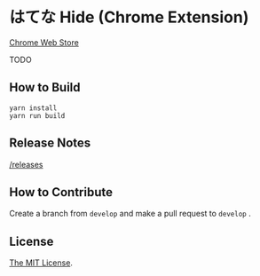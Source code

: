 # はてな Hide (Chrome Extension)

[Chrome Web Store](TODO)

TODO

## How to Build

```
yarn install
yarn run build
```

## Release Notes

[/releases](https://github.com/Cside/chrome-hatena-mute/releases)

## How to Contribute

Create a branch from `develop` and make a pull request to `develop` .

## License

[The MIT License](/LICENSE).
